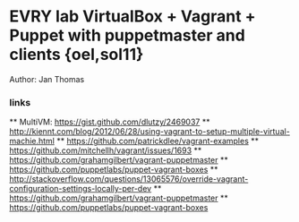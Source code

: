 # EVRY lab VirtualBox + Vagrant + Puppet with puppetmaster and clients {oel,sol11}

Author: Jan Thomas

### links
** MultiVM: https://gist.github.com/dlutzy/2469037
** http://kiennt.com/blog/2012/06/28/using-vagrant-to-setup-multiple-virtual-machie.html
** https://github.com/patrickdlee/vagrant-examples
** https://github.com/mitchellh/vagrant/issues/1693
** https://github.com/grahamgilbert/vagrant-puppetmaster
** https://github.com/puppetlabs/puppet-vagrant-boxes
** http://stackoverflow.com/questions/13065576/override-vagrant-configuration-settings-locally-per-dev
** https://github.com/grahamgilbert/vagrant-puppetmaster
** https://github.com/puppetlabs/puppet-vagrant-boxes
